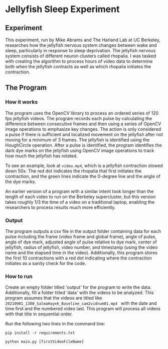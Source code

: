 # Jellyfish Sleep Experiment
## Experiment
This experiment, run by Mike Abrams and The Harland Lab at UC Berkeley, researches how the jellyfish nervous system changes between wake and sleep, particularly in response to sleep deprivation. The jellyfish nervous system consists of different neuron clusters called rhopalia. I was tasked with creating the algorithm to process hours of video data to determine both when the jellyfish contracts as well as which rhopalia initiates the contraction. 
## The Program
### How it works
The program uses the OpenCV library to process an ordered series of 120 fps jellyfish videos. The program records each pulse by calculating the difference between consecutive frames and then using a series of OpenCV image operations to emphasize key changes. The action is only considered a pulse if there is sufficient and localized movement on the jellyfish after not moving for a minimum of 3 frames. The jellyfish is identified using the HoughCircle operation.  After a pulse is identified, the program identifies the dark dye marks on the jellyfish using OpenCV image operations to track how much the jellyfish has rotated.

To see an example, look at `video.mp4`, which is a jellyfish contraction slowed down 50x. The red dot indicates the rhopalia that first initiates the contraction, and the green lines indicate the 0-degree line and the angle of the dye marks.

An earlier version of a program with a similar intent took longer than the length of each video to run on the Berkeley supercluster, but this version takes roughly 1/3 the time of a video on a traditional laptop, enabling the researchers to process results much more efficiently.
### Output
The program outputs a csv file in the output folder containing data for each pulse including the frame (video frame and global frame), angle of pulse, angle of dye mark, adjusted angle of pulse relative to dye mark, center of jellyfish, radius of jellyfish, video number, and timestamp (using the video name and the elapsed time in the video). Additionally, this program stores the first 10 contractions with a red dot indicating where the contraction initiates as a sanity check for the code.
### How to run
Create an empty folder titled 'output' for the program to write the data. Additionally, fill a folder titled 'data'  with the videos to be analyzed. This program assumes that the videos are titled like `20210901_1300_SalmaHayek_Baseline_cam2vidnum01.mp4 ` with the date and time first and the numbered video last. This program will process all videos with that title in sequential order.

Run the following two lines in the command line:

`pip install -r requirements.txt`

`python main.py [firstVideoFileName] `


